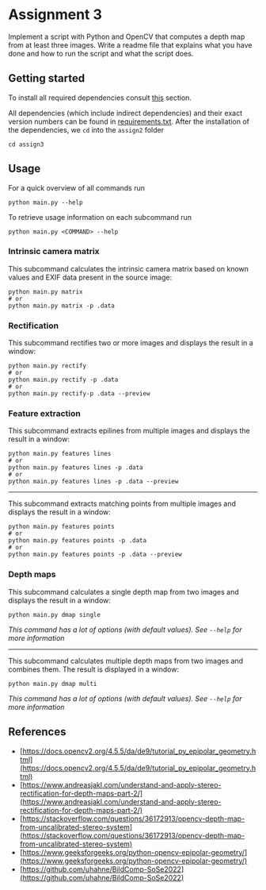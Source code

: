 # Assignment 3

Implement a script with Python and OpenCV that computes a depth map from at least three images. Write a readme file that
explains what you have done and how to run the script and what the script does.

## Getting started

To install all required dependencies consult [this](../README.md#setup) section.

All dependencies (which include indirect dependencies) and their exact version numbers can be found in
[requirements.txt](../requirements.txt). After the installation of the dependencies, we `cd` into the `assign2` folder

```shell
cd assign3
```

## Usage

For a quick overview of all commands run

```shell
python main.py --help
```

To retrieve usage information on each subcommand run

```shell
python main.py <COMMAND> --help
```

### Intrinsic camera matrix

This subcommand calculates the intrinsic camera matrix based on known values and EXIF data present in the source image:

```shell
python main.py matrix
# or
python main.py matrix -p .data
```

### Rectification

This subcommand rectifies two or more images and displays the result in a window:

```shell
python main.py rectify
# or
python main.py rectify -p .data
# or
python main.py rectify-p .data --preview
```

### Feature extraction

This subcommand extracts epilines from multiple images and displays the result in a window:

```shell
python main.py features lines
# or
python main.py features lines -p .data
# or
python main.py features lines -p .data --preview
```

---

This subcommand extracts matching points from multiple images and displays the result in a window:

```shell
python main.py features points
# or
python main.py features points -p .data
# or
python main.py features points -p .data --preview
```

### Depth maps

This subcommand calculates a single depth map from two images and displays the result in a window:

```shell
python main.py dmap single
```

*This command has a lot of options (with default values). See `--help` for more information*

---

This subcommand calculates multiple depth maps from two images and combines them. The result is displayed in a window:

```shell
python main.py dmap multi
```

*This command has a lot of options (with default values). See `--help` for more information*

## References

- [https://docs.opencv2.org/4.5.5/da/de9/tutorial_py_epipolar_geometry.html](https://docs.opencv2.org/4.5.5/da/de9/tutorial_py_epipolar_geometry.html)
- [https://www.andreasjakl.com/understand-and-apply-stereo-rectification-for-depth-maps-part-2/](https://www.andreasjakl.com/understand-and-apply-stereo-rectification-for-depth-maps-part-2/)
- [https://stackoverflow.com/questions/36172913/opencv-depth-map-from-uncalibrated-stereo-system](https://stackoverflow.com/questions/36172913/opencv-depth-map-from-uncalibrated-stereo-system)
- [https://www.geeksforgeeks.org/python-opencv-epipolar-geometry/](https://www.geeksforgeeks.org/python-opencv-epipolar-geometry/)
- [https://github.com/uhahne/BildComp-SoSe2022](https://github.com/uhahne/BildComp-SoSe2022)